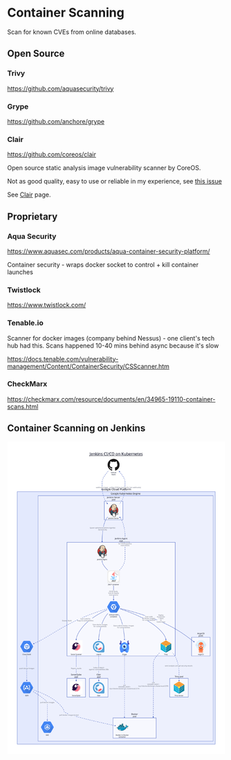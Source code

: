 # Container Scanning

Scan for known CVEs from online databases.

## Open Source

### Trivy

https://github.com/aquasecurity/trivy

### Grype

https://github.com/anchore/grype

### Clair

https://github.com/coreos/clair

Open source static analysis image vulnerability scanner by CoreOS.

Not as good quality, easy to use or reliable in my experience,
see [this issue](https://github.com/quay/clair/issues/1756)

See [Clair](clair.md) page.

## Proprietary

### Aqua Security

https://www.aquasec.com/products/aqua-container-security-platform/

Container security - wraps docker socket to control + kill container launches

### Twistlock

https://www.twistlock.com/

### Tenable.io

Scanner for docker images (company behind Nessus) - one client's tech hub had this. Scans happened 10-40 mins behind
  async because it's slow

https://docs.tenable.com/vulnerability-management/Content/ContainerSecurity/CSScanner.htm

### CheckMarx

https://checkmarx.com/resource/documents/en/34965-19110-container-scans.html

## Container Scanning on Jenkins

![](https://raw.githubusercontent.com/HariSekhon/Diagrams-as-Code/master/images/jenkins_kubernetes_cicd.svg)
